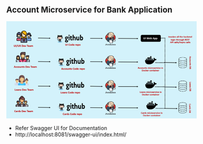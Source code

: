 ## Account Microservice for Bank Application 
![MicroSevices Architecture ](img.png)

- Refer Swagger UI for Documentation 
- http://localhost:8081/swagger-ui/index.html/